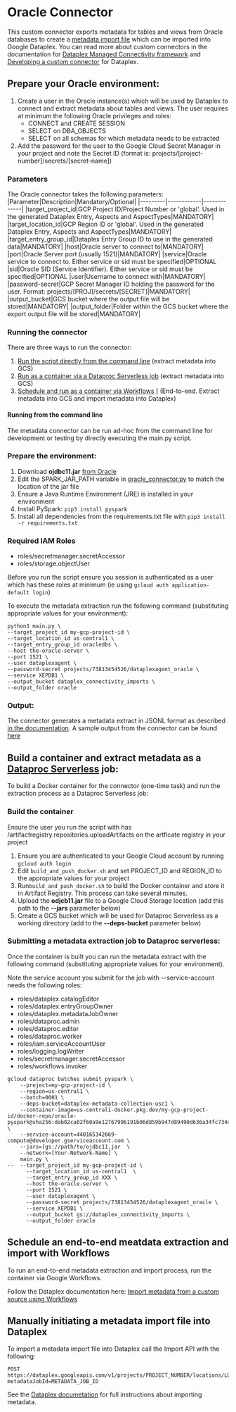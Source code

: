 # Oracle Connector

This custom connector exports metadata for tables and views from Oracle databases to create a [metadata import file](https://cloud.google.com/dataplex/docs/import-metadata#components) which can be imported into Google Dataplex. 
You can read more about custom connectors in the documentation for [Dataplex Managed Connectivity framework](https://cloud.google.com/dataplex/docs/managed-connectivity-overview) and [Developing a custom connector](https://cloud.google.com/dataplex/docs/develop-custom-connector) for Dataplex.

## Prepare your Oracle environment:

1. Create a user in the Oracle instance(s) which will be used by Dataplex to connect and extract metadata about tables and views. The user requires at minimum the following Oracle privileges and roles: 
    * CONNECT and CREATE SESSION
    * SELECT on DBA_OBJECTS
    * SELECT on all schemas for which metadata needs to be extracted
2. Add the password for the user to the Google Cloud Secret Manager in your project and note the Secret ID (format is: projects/[project-number]/secrets/[secret-name])

### Parameters
The Oracle connector takes the following parameters:
|Parameter|Description|Mandatory/Optional|
|---------|------------|-------------|
|target_project_id|GCP Project ID/Project Number or 'global'. Used in the generated Dataplex Entry, Aspects and AspectTypes|MANDATORY|
|target_location_id|GCP Region ID or 'global'. Used in the generated Dataplex Entry, Aspects and AspectTypes|MANDATORY|
|target_entry_group_id|Dataplex Entry Group ID to use in the generated data|MANDATORY|
|host|Oracle server to connect to|MANDATORY|
|port|Oracle Server port (usually 1521)|MANDATORY|
|service|Oracle service to connect to. Either service or sid must be specified|OPTIONAL
|sid|Oracle SID (Service Identifier). Either service or sid must be specified|OPTIONAL
|user|Username to connect with|MANDATORY|
|password-secret|GCP Secret Manager ID holding the password for the user. Format: projects/[PROJ]/secrets/[SECRET]|MANDATORY|
|output_bucket|GCS bucket where the output file will be stored|MANDATORY|
|output_folder|Folder within the GCS bucket where the export output file will be stored|MANDATORY|

### Running the connector
There are three ways to run the connector:
1) [Run the script directly from the command line](###running-from-the-command-line) (extract metadata into GCS)
2) [Run as a container via a Dataproc Serverless job](###submitting-a-metadata-extraction-job-to-dataproc-serverless) (extract metadata into GCS)
3) [Schedule and run as a container via Workflows](###schedule-an-end-to-end-metadata-extract-and-import-with-workflows) ] (End-to-end. Extract metadata into GCS and import metadata into Dataplex)

#### Running from the command line

The metadata connector can be run ad-hoc from the command line for development or testing by directly executing the main.py script.

### Prepare the environment:
1. Download **ojdbc11.jar** [from Oracle](https://www.oracle.com/database/technologies/appdev/jdbc-downloads.html)
2. Edit the SPARK_JAR_PATH variable in [oracle_connector.py](src/oracle_connector.py) to match the location of the jar file
3. Ensure a Java Runtime Environment (JRE) is installed in your environment
4. Install PySpark: `pip3 install pyspark`
5. Install all dependencies from the requirements.txt file with `pip3 install -r requirements.txt`

### Required IAM Roles
- roles/secretmanager.secretAccessor
- roles/storage.objectUser

Before you run the script ensure you session is authenticated as a user which has these roles at minimum (ie using ```gcloud auth application-default login```)

To execute the metadata extraction run the following command (substituting appropriate values for your environment):

```shell 
python3 main.py \
--target_project_id my-gcp-project-id \
--target_location_id us-central1 \
--target_entry_group_id oracledbs \
--host the-oracle-server \
--port 1521 \
--user dataplexagent \
--password-secret projects/73813454526/dataplexagent_oracle \
--service XEPDB1 \
--output_bucket dataplex_connectivity_imports \
--output_folder oracle
```

### Output:
The connector generates a metadata extract in JSONL format as described [in the documentation](https://cloud.google.com/dataplex/docs/import-metadata#metadata-import-file). A sample output from the connector can be found [here](sample/oracle_output_sample.jsonl)

## Build a container and extract metadata as a [Dataproc Serverless](https://cloud.google.com/dataproc-serverless/docs) job:

To build a Docker container for the connector (one-time task) and run the extraction process as a Dataproc Serverless job:

### Build the container

Ensure the user you run the script with has /artifactregistry.repositories.uploadArtifacts on the artficate registry in your project 

1. Ensure you are authenticated to your Google Cloud account by running ```gcloud auth login```
2. Edit ```build_and_push_docker.sh``` and set PROJECT_ID and REGION_ID to the appropriate values for your project
2. Run```build_and_push_docker.sh``` to build the Docker container and store it in Artifact Registry. This process can take several minutes.
3. Upload the **odjcb11.jar** file to a Google Cloud Storage location (add this path to the **--jars** parameter below)
4. Create a GCS bucket which will be used for Dataproc Serverless as a working directory (add to the **--deps-bucket** parameter below)

### Submitting a metadata extraction job to Dataproc serverless:
Once the container is built you can run the metadata extract with the following command (substituting appropriate values for your environment). 

Note the service account you submit for the job with --service-account needs the following roles:

- roles/dataplex.catalogEditor
- roles/dataplex.entryGroupOwner
- roles/dataplex.metadataJobOwner
- roles/dataproc.admin
- roles/dataproc.editor
- roles/dataproc.worker
- roles/iam.serviceAccountUser
- roles/logging.logWriter
- roles/secretmanager.secretAccessor
- roles/workflows.invoker

```shell
gcloud dataproc batches submit pyspark \
    --project=my-gcp-project-id \
    --region=us-central1 \
    --batch=0001 \
    --deps-bucket=dataplex-metadata-collection-usc1 \  
    --container-image=us-central1-docker.pkg.dev/my-gcp-project-id/docker-repo/oracle-pyspark@sha256:dab02ca02f60a9e12767996191b06d859b947d89490d636a34fc734d4a0b6d08 \
    --service-account=440165342669-compute@developer.gserviceaccount.com \
    --jars=[gs://path/to/ojdbc11.jar  \
    --network=[Your-Network-Name] \
    main.py \
--  --target_project_id my-gcp-project-id \
      --target_location_id us-central1	\
      --target_entry_group_id XXX \
      --host the-oracle-server \
      --port 1521 \
      --user dataplexagent \
      --password-secret projects/73813454526/dataplexagent_oracle \
      --service XEPDB1 \
      --output_bucket gs://dataplex_connectivity_imports \
      --output_folder oracle
```

## Schedule an end-to-end meatdata extraction and import with Workflows

To run an end-to-end metadata extraction and import process, run the container via Google Workflows. 

Follow the Dataplex documentation here: [Import metadata from a custom source using Workflows ](https://cloud.google.com/dataplex/docs/import-using-workflows-custom-source)


## Manually initiating a metadata import file into Dataplex

To import a metadata import file into Dataplex call the Import API with the following:

```http
POST https://dataplex.googleapis.com/v1/projects/PROJECT_NUMBER/locations/LOCATION_ID/metadataJobs?metadataJobId=METADATA_JOB_ID
```

See the [Dataplex documetation](https://cloud.google.com/dataplex/docs/import-metadata#import-metadata) for full instructions about importing metadata.
